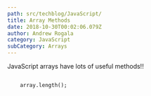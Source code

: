 ```yaml
---
path: src/techblog/JavaScript/
title: Array Methods
date: 2018-10-30T00:02:06.079Z
author: Andrew Rogala
category: JavaScript
subCategory: Arrays
---
```

JavaScript arrays have lots of useful methods!!

<code>
	array.length();
</code>